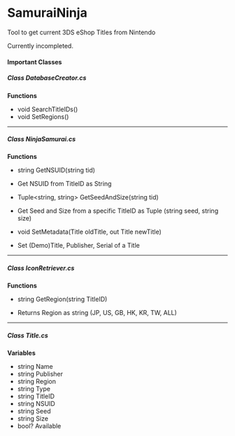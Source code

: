 # SamuraiNinja
Tool to get current 3DS eShop Titles from Nintendo

Currently incompleted.

#### Important Classes

##### Class DatabaseCreator.cs
**Functions**
- void SearchTitleIDs()
- void SetRegions()
___
##### Class NinjaSamurai.cs
**Functions**
- string GetNSUID(string tid)
 * Get NSUID from TitleID as String
- Tuple<string, string> GetSeedAndSize(string tid)
 * Get Seed and Size from a specific TitleID as Tuple (string seed, string size)
- void SetMetadata(Title oldTitle, out Title newTitle)
 * Set (Demo)Title, Publisher, Serial of a Title
___
##### Class IconRetriever.cs
**Functions**
- string GetRegion(string TitleID)
 * Returns Region as string (JP, US, GB, HK, KR, TW, ALL)
___
##### Class Title.cs
**Variables**
- string Name
- string Publisher
- string Region
- string Type
- string TitleID
- string NSUID
- string Seed
- string Size
- bool? Available
